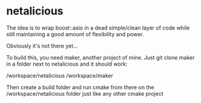 netalicious
===========

The idea is to wrap boost::asio in a dead simple/clean layer of code while still maintaining a good amount of flexibility and power.

Obviously it's not there yet...

To build this, you need maker, another project of mine. Just git clone maker in a folder next to netalicious and it should work:

/workspace/netalicious
/workspace/maker

Then create a build folder and run cmake from there on the /workspace/netalicious folder just like any other cmake project
